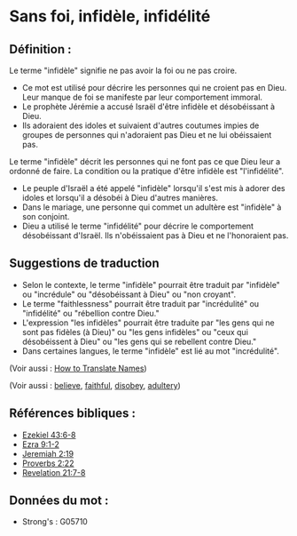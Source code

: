 # Sans foi, infidèle, infidélité

## Définition :

Le terme "infidèle" signifie ne pas avoir la foi ou ne pas croire.

* Ce mot est utilisé pour décrire les personnes qui ne croient pas en Dieu. Leur manque de foi se manifeste par leur comportement immoral.
* Le prophète Jérémie a accusé Israël d'être infidèle et désobéissant à Dieu.
* Ils adoraient des idoles et suivaient d'autres coutumes impies de groupes de personnes qui n'adoraient pas Dieu et ne lui obéissaient pas.

Le terme "infidèle" décrit les personnes qui ne font pas ce que Dieu leur a ordonné de faire. La condition ou la pratique d'être infidèle est "l'infidélité".

* Le peuple d'Israël a été appelé "infidèle" lorsqu'il s'est mis à adorer des idoles et lorsqu'il a désobéi à Dieu d'autres manières.
* Dans le mariage, une personne qui commet un adultère est "infidèle" à son conjoint.
* Dieu a utilisé le terme "infidélité" pour décrire le comportement désobéissant d'Israël. Ils n'obéissaient pas à Dieu et ne l'honoraient pas.

## Suggestions de traduction

* Selon le contexte, le terme "infidèle" pourrait être traduit par "infidèle" ou "incrédule" ou "désobéissant à Dieu" ou "non croyant".
* Le terme "faithlessness" pourrait être traduit par "incrédulité" ou "infidélité" ou "rébellion contre Dieu."
* L'expression "les infidèles" pourrait être traduite par "les gens qui ne sont pas fidèles (à Dieu)" ou "les gens infidèles" ou "ceux qui désobéissent à Dieu" ou "les gens qui se rebellent contre Dieu."
* Dans certaines langues, le terme "infidèle" est lié au mot "incrédulité".

(Voir aussi : [How to Translate Names](rc://en/ta/man/translate/translate-names))

(Voir aussi : [believe](../kt/believe.md), [faithful](../kt/faithful.md), [disobey](../other/disobey.md), [adultery](../kt/adultery.md))

## Références bibliques :

* [Ezekiel 43:6-8](rc://en/tn/help/ezk/43/06)
* [Ezra 9:1-2](rc://en/tn/help/ezr/09/01)
* [Jeremiah 2:19](rc://en/tn/help/jer/02/19)
* [Proverbs 2:22](rc://en/tn/help/pro/02/22)
* [Revelation 21:7-8](rc://en/tn/help/rev/21/07)

## Données du mot :

* Strong's : G05710
